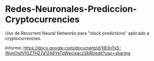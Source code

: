 # Redes-Neuronales-Prediccion-Cryptocurrencies
Uso de Recurrent Neural Networks para "stock predictions" aplicado a cryptocurrencies.

Informe:
https://docs.google.com/document/d/1i83nTsS-WjmOtdVfGZ7HZ7a1248YeTpWecjxaczSbRI/edit?usp=sharing
